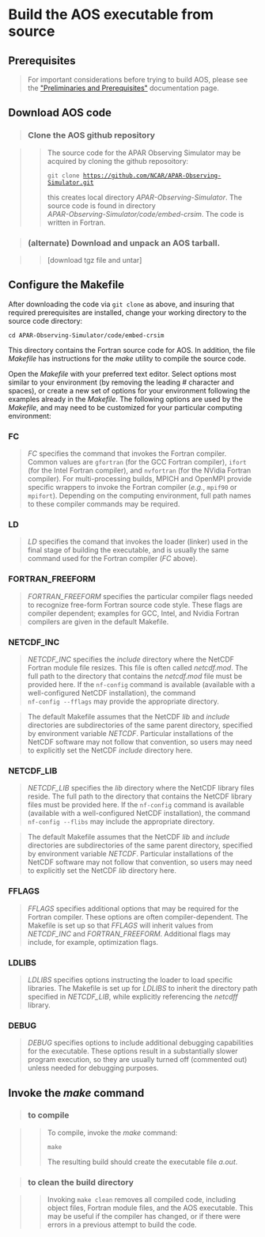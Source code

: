 # Build the AOS executable from source

## Prerequisites

> For important considerations before trying to build AOS, please see
  the ["Preliminaries and Prerequisites"](preliminaries.md)
  documentation page.

## Download AOS code

> ### Clone the AOS github repository

> > The source code for the APAR Observing Simulator may be acquired by cloning the github reposoitory:
> >
> > <code>git clone https://github.com/NCAR/APAR-Observing-Simulator.git</code>
> >
> > this creates local directory
<nobr><i>APAR-Observing-Simulator</i></nobr>.  The source code is
found in directory
<nobr><i>APAR-Observing-Simulator/code/embed-crsim</i></nobr>.  The
code is written in Fortran.

> ### (alternate) Download and unpack an AOS tarball.

> > [download tgz file and untar]

## Configure the Makefile

After downloading the code via <code>git clone</code> as above, and
insuring that required prerequisites are installed, change your
working directory to the source code directory:

<code>cd APAR-Observing-Simulator/code/embed-crsim</code>

This directory contains the Fortran source code for AOS.  In addition,
the file _Makefile_ has instructions for the _make_ utility to compile
the source code.

Open the _Makefile_ with your preferred text editor.  Select options
most similar to your environment (by removing the leading <nobr>_#_
character</nobr> and spaces), or create a new set of options for your
environment following the examples already in the _Makefile_.  The
following options are used by the _Makefile_, and may need to be
customized for your particular computing environment:

### FC

  > <em>FC</em> specifies the command that invokes the Fortran
  compiler.  Common values are <code>gfortran</code> (for the GCC
  Fortran compiler), <code>ifort</code> (for the Intel Fortran
  compiler), and <code>nvfortran</code> (for the NVidia Fortran
  compiler).  For multi-processing builds, MPICH and OpenMPI provide
  specific wrappers to invoke the Fortran compiler (<i>e.g.</i>,
  <code>mpif90</code> or <code>mpifort</code>).  Depending on the
  computing environment, full path names to these compiler commands
  may be required.

### LD
  
  > <em>LD</em> specifies the comand that invokes the loader (linker)
  used in the final stage of building the executable, and is usually
  the same command used for the Fortran compiler (<em>FC</em> above).
  
### FORTRAN_FREEFORM

  > <em>FORTRAN_FREEFORM</em> specifies the particular compiler flags
    needed to recognize free-form Fortran source code style.  These
    flags are compiler dependent; examples for GCC, Intel, and Nvidia
    Fortran compilers are given in the default Makefile.

### NETCDF_INC

  > <em>NETCDF_INC</em> specifies the <i>include</i> directory where
    the NetCDF Fortran module file resizes.  This file is often called
    <i>netcdf.mod</i>.  The full path to the directory that contains
    the <i>netcdf.mod</i> file must be provided here.  If the
    <code><nobr>nf-config</nobr></code> command is available (available with a
    well-configured NetCDF installation), 
    the command <code><nobr>nf-config --fflags</nobr></code> may provide the appropriate directory.

  > The default Makefile assumes that the NetCDF <i>lib</i> and
    <i>include</i> directories are subdirectories of the same parent
    directory, specified by environment variable <i>NETCDF</i>.
    Particular installations of the NetCDF software may not follow
    that convention, so users may need to explicitly set the NetCDF
    <i>include</i> directory here.

### NETCDF_LIB

  > <em>NETCDF_LIB</em> specifies the <i>lib</i> directory where the
    NetCDF library files reside.  The full path to the directory that
    contains the NetCDF library files must be provided here.  If the
    <code><nobr>nf-config</nobr></code> command is available (available with a
    well-configured NetCDF installation), 
    the command <code><nobr>nf-config --flibs</nobr></code> may include the appropriate directory.

  > The default Makefile assumes that the NetCDF <i>lib</i> and
    <i>include</i> directories are subdirectories of the same parent
    directory, specified by environment variable <i>NETCDF</i>.
    Particular installations of the NetCDF software may not follow
    that convention, so users may need to explicitly set the NetCDF
    <i>lib</i> directory here.

### FFLAGS

  > <em>FFLAGS</em> specifies additional options that may be required
  for the Fortran compiler.  These options are often
  compiler-dependent.  The Makefile is set up so that <i>FFLAGS</i> will
  inherit values from <i>NETCDF_INC</i> and <i>FORTRAN_FREEFORM</i>.  Additional
  flags may include, for example, optimization flags.

### LDLIBS

  > <em>LDLIBS</em> specifies options instructing the loader to load
    specific libraries.  The Makefile is set up for <i>LDLIBS</i> to
    inherit the directory path specified in <i>NETCDF_LIB</i>, while
    explicitly referencing the <i>netcdff</i> library.  

### DEBUG

  > <em>DEBUG</em> specifies options to include additional debugging
  capabilities for the executable.  These options result in a
  substantially slower program execution, so they are usually turned
  off (commented out) unless needed for debugging purposes.

<!--

### LDFLAGS

  > <em>LDFLAGS</em> may be used to specify additional options to the
  loader.  If not needed it may be left blank.

-->

## Invoke the <i>make</i> command

> ### to compile

>> To compile, invoke the _make_ command:
>>
>> <code>make</code>
>>
>> The resulting build should create the executable file _a.out_.

> ### to clean the build directory

>> Invoking <code>make clean</code> removes all compiled code,
   including object files, Fortran module files, and the AOS
   executable.  This may be useful if the compiler has changed, or if
   there were errors in a previous attempt to build the code.
